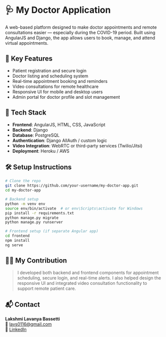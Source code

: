 # 🩺 My Doctor Application

A web-based platform designed to make doctor appointments and remote consultations easier — especially during the COVID-19 period. Built using AngularJS and Django, the app allows users to book, manage, and attend virtual appointments.

## 🚀 Key Features

- Patient registration and secure login
- Doctor listing and scheduling system
- Real-time appointment booking and reminders
- Video consultations for remote healthcare
- Responsive UI for mobile and desktop users
- Admin portal for doctor profile and slot management

## 🔧 Tech Stack

- **Frontend**: AngularJS, HTML, CSS, JavaScript
- **Backend**: Django
- **Database**: PostgreSQL
- **Authentication**: Django AllAuth / custom logic
- **Video Integration**: WebRTC or third-party services (Twilio/Jitsi)
- **Deployment**: Heroku / AWS

## 🛠️ Setup Instructions

```bash
# Clone the repo
git clone https://github.com/your-username/my-doctor-app.git
cd my-doctor-app

# Backend setup
python -m venv env
source env/bin/activate  # or env\Scripts\activate for Windows
pip install -r requirements.txt
python manage.py migrate
python manage.py runserver

# Frontend setup (if separate Angular app)
cd frontend
npm install
ng serve
```

## 👩‍💻 My Contribution

> I developed both backend and frontend components for appointment scheduling, secure login, and real-time alerts. I also helped design the responsive UI and integrated video consultation functionality to support remote patient care.

## 📬 Contact

**Lakshmi Lavanya Bassetti**  
📧 lavs0116@gmail.com  
🔗 [LinkedIn](https://www.linkedin.com/in/lavanyabassetti)
